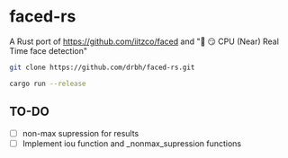 # faced-rs

A Rust port of https://github.com/iitzco/faced and "🚀 😏 CPU (Near) Real Time face detection"

```bash
git clone https://github.com/drbh/faced-rs.git
```

```bash
cargo run --release
```

## TO-DO

- [ ] non-max supression for results
- [ ] Implement iou function and _nonmax_supression functions